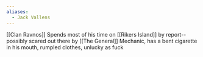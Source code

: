 ```yaml
---
aliases:
  - Jack Vallens
---
```

[[Clan Ravnos]]
Spends most of his time on [[Rikers Island]] by report--possibly scared out there by [[The General]]
Mechanic, has a bent cigarette in his mouth, rumpled clothes, unlucky as fuck